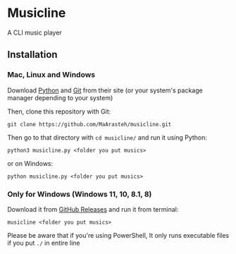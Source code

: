 # Musicline
A CLI music player
## Installation
### Mac, Linux and Windows
Download [Python](https://python.org) and [Git](https://git-scm.com) from their site (or your system's package manager depending to your system)

Then, clone this repository with Git:
```
git clone https://github.com/MaArasteh/musicline.git
```
Then go to that directory with ```cd musicline/``` and run it using Python:
```
python3 musicline.py <folder you put musics>
```
or on Windows:
```
python musicline.py <folder you put musics>
```
### Only for Windows (Windows 11, 10, 8.1, 8)
Download it from [GitHub Releases](https://github.com/MaArasteh/musicline/releases) and run it from terminal:
```
musicline <folder you put musics>
```
Please be aware that if you're using PowerShell, It only runs executable files if you put ```./``` in entire line